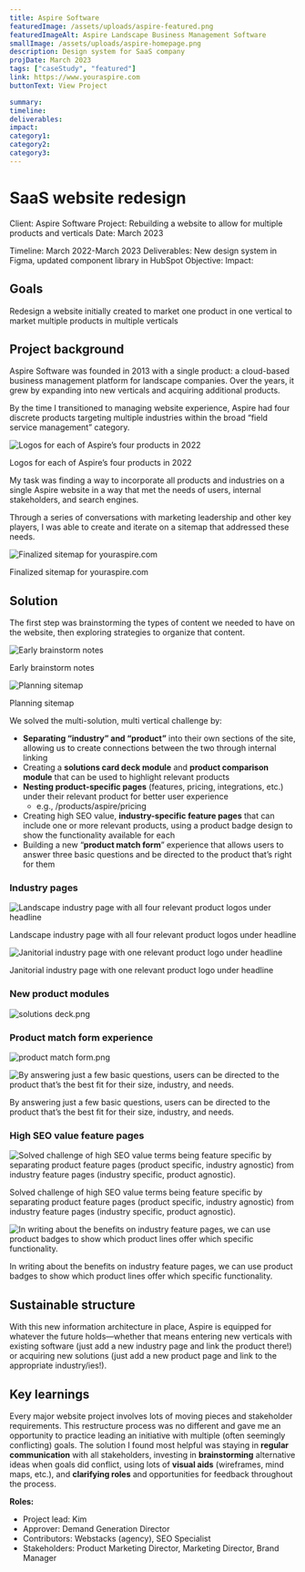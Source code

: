 ```yaml
---
title: Aspire Software
featuredImage: /assets/uploads/aspire-featured.png
featuredImageAlt: Aspire Landscape Business Management Software
smallImage: /assets/uploads/aspire-homepage.png
description: Design system for SaaS company
projDate: March 2023
tags: ["caseStudy", "featured"]
link: https://www.youraspire.com
buttonText: View Project

summary:
timeline:
deliverables:
impact:
category1:
category2:
category3:
---
```


# SaaS website redesign

Client: Aspire Software
Project: Rebuilding a website to allow for multiple products and verticals
Date: March 2023

Timeline: March 2022-March 2023
Deliverables: New design system in Figma, updated component library in HubSpot
Objective:
Impact:


## Goals

Redesign a website initially created to market one product in one vertical to market multiple products in multiple verticals

## Project background

Aspire Software was founded in 2013 with a single product: a cloud-based business management platform for landscape companies. Over the years, it grew by expanding into new verticals and acquiring additional products.

By the time I transitioned to managing website experience, Aspire had four discrete products targeting multiple industries within the broad “field service management” category.

![Logos for each of Aspire’s four products in 2022](SaaS%20website%20redesign%2052fd766c756e48ee97853f69d17051fa/aspire_product_logos.png)

Logos for each of Aspire’s four products in 2022

My task was finding a way to incorporate all products and industries on a single Aspire website in a way that met the needs of users, internal stakeholders, and search engines.

Through a series of conversations with marketing leadership and other key players, I was able to create and iterate on a sitemap that addressed these needs.

![Finalized sitemap for youraspire.com](SaaS%20website%20redesign%2052fd766c756e48ee97853f69d17051fa/Screenshot_2023-01-18_at_12.50.10_PM.png)

Finalized sitemap for youraspire.com

## Solution

The first step was brainstorming the types of content we needed to have on the website, then exploring strategies to organize that content.

![Early brainstorm notes](SaaS%20website%20redesign%2052fd766c756e48ee97853f69d17051fa/IMG_363446E6187F-1.jpeg)

Early brainstorm notes

![Planning sitemap](SaaS%20website%20redesign%2052fd766c756e48ee97853f69d17051fa/IMG_5CDD3A86F932-1.jpeg)

Planning sitemap

We solved the multi-solution, multi vertical challenge by:

- **Separating “industry” and “product”** into their own sections of the site, allowing us to create connections between the two through internal linking
- Creating a **solutions card deck module** and **product comparison module** that can be used to highlight relevant products
- **Nesting product-specific pages** (features, pricing, integrations, etc.) under their relevant product for better user experience
    - e.g., /products/aspire/pricing
- Creating high SEO value, **industry-specific feature pages** that can include one or more relevant products, using a product badge design to show the functionality available for each
- Building a new “**product match form**” experience that allows users to answer three basic questions and be directed to the product that’s right for them

### Industry pages

![Landscape industry page with all four relevant product logos under headline](SaaS%20website%20redesign%2052fd766c756e48ee97853f69d17051fa/landscape.png)

Landscape industry page with all four relevant product logos under headline

![Janitorial industry page with one relevant product logo under headline](SaaS%20website%20redesign%2052fd766c756e48ee97853f69d17051fa/janitorial.png)

Janitorial industry page with one relevant product logo under headline

### New product modules

![solutions deck.png](SaaS%20website%20redesign%2052fd766c756e48ee97853f69d17051fa/solutions_deck.png)

### Product match form experience

![product match form.png](SaaS%20website%20redesign%2052fd766c756e48ee97853f69d17051fa/product_match_form.png)

![By answering just a few basic questions, users can be directed to the product that’s the best fit for their size, industry, and needs.](SaaS%20website%20redesign%2052fd766c756e48ee97853f69d17051fa/pmf_2.png)

By answering just a few basic questions, users can be directed to the product that’s the best fit for their size, industry, and needs.

### High SEO value feature pages

![Solved challenge of high SEO value terms being feature specific by separating product feature pages (product specific, industry agnostic) from industry feature pages (industry specific, product agnostic).](SaaS%20website%20redesign%2052fd766c756e48ee97853f69d17051fa/landscape_estimating.png)

Solved challenge of high SEO value terms being feature specific by separating product feature pages (product specific, industry agnostic) from industry feature pages (industry specific, product agnostic).

![In writing about the benefits on industry feature pages, we can use product badges to show which product lines offer which specific functionality.](SaaS%20website%20redesign%2052fd766c756e48ee97853f69d17051fa/product_badge.png)

In writing about the benefits on industry feature pages, we can use product badges to show which product lines offer which specific functionality.

## Sustainable structure

With this new information architecture in place, Aspire is equipped for whatever the future holds—whether that means entering new verticals with existing software (just add a new industry page and link the product there!) or acquiring new solutions (just add a new product page and link to the appropriate industry/ies!).

## Key learnings

Every major website project involves lots of moving pieces and stakeholder requirements. This restructure process was no different and gave me an opportunity to practice leading an initiative with multiple (often seemingly conflicting) goals. The solution I found most helpful was staying in **regular communication** with all stakeholders, investing in **brainstorming** alternative ideas when goals did conflict, using lots of **visual aids** (wireframes, mind maps, etc.), and **clarifying roles** and opportunities for feedback throughout the process.

**Roles:**

- Project lead: Kim
- Approver: Demand Generation Director
- Contributors: Webstacks (agency), SEO Specialist
- Stakeholders: Product Marketing Director, Marketing Director, Brand Manager